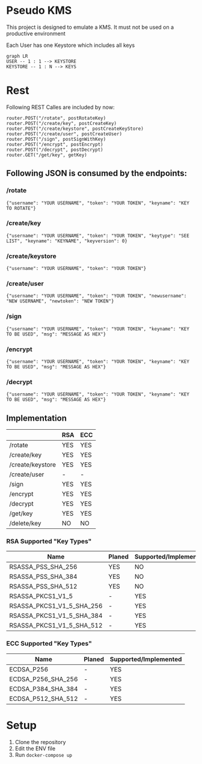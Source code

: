 # Pseudo KMS

This project is designed to emulate a KMS.
It must not be used on a productive environment

Each User has one Keystore which includes all keys

```mermaid
graph LR
USER -- 1 : 1 --> KEYSTORE
KEYSTORE -- 1 : N --> KEYS
```

# Rest

Following REST Calles are included by now:

    router.POST("/rotate", postRotateKey)  
    router.POST("/create/key", postCreateKey)  
    router.POST("/create/keystore", postCreateKeyStore)  
    router.POST("/create/user", postCreateUser)  
    router.POST("/sign", postSignWithKey)  
    router.POST("/encrypt", postEncrypt)  
    router.POST("/decrypt", postDecrypt)  
    router.GET("/get/key", getKey)

## Following JSON is consumed by the endpoints:

### /rotate

    {"username": "YOUR USERNAME", "token": "YOUR TOKEN", "keyname": "KEY TO ROTATE"}

### /create/key

    {"username": "YOUR USERNAME", "token": "YOUR TOKEN", "keytype": "SEE LIST", "keyname": "KEYNAME", "keyversion": 0}

### /create/keystore

    {"username": "YOUR USERNAME", "token": "YOUR TOKEN"}

### /create/user

    {"username": "YOUR USERNAME", "token": "YOUR TOKEN", "newusername": "NEW USERNAME", "newtoken": "NEW TOKEN"}

### /sign

    {"username": "YOUR USERNAME", "token": "YOUR TOKEN", "keyname": "KEY TO BE USED", "msg": "MESSAGE AS HEX"}

### /encrypt

    {"username": "YOUR USERNAME", "token": "YOUR TOKEN", "keyname": "KEY TO BE USED", "msg": "MESSAGE AS HEX"}

### /decrypt

    {"username": "YOUR USERNAME", "token": "YOUR TOKEN", "keyname": "KEY TO BE USED", "msg": "MESSAGE AS HEX"}

## Implementation

|                  | RSA | ECC |
|------------------|-----|-----|
| /rotate          | YES | YES |
| /create/key      | YES | YES |
| /create/keystore | YES | YES |
| /create/user     | -   | -   |
| /sign            | YES | YES |
| /encrypt         | YES | YES |
| /decrypt         | YES | YES |
| /get/key         | YES | YES |
| /delete/key      | NO  | NO  |


### RSA Supported "Key Types"

| Name                      | Planed | Supported/Implemented |
|---------------------------|--------|-----------------------|
| RSASSA_PSS_SHA_256        | YES    | NO                    |
| RSASSA_PSS_SHA_384        | YES    | NO                    |
| RSASSA_PSS_SHA_512        | YES    | NO                    |
| RSASSA_PKCS1_V1_5         | -      | YES                   |
| RSASSA_PKCS1_V1_5_SHA_256 | -      | YES                   |
| RSASSA_PKCS1_V1_5_SHA_384 | -      | YES                   |
| RSASSA_PKCS1_V1_5_SHA_512 | -      | YES                   |

### ECC Supported "Key Types"

| Name               | Planed | Supported/Implemented |
|--------------------|--------|-----------------------|
| ECDSA_P256         | -      | YES                   |
| ECDSA_P256_SHA_256 | -      | YES                   |
| ECDSA_P384_SHA_384 | -      | YES                   |
| ECDSA_P512_SHA_512 | -      | YES                   |

# Setup

1. Clone the repository
2. Edit the ENV file
3. Run `docker-compose up`
